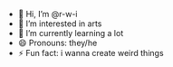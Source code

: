 - 👋 Hi, I’m @r-w-i
- 👀 I’m interested in arts
- 🌱 I’m currently learning a lot
- 😄 Pronouns: they/he
- ⚡ Fun fact: i wanna create weird things
  

<!---
r-w-i/r-w-i is a ✨ special ✨ repository because its `README.md` (this file) appears on your GitHub profile.
You can click the Preview link to take a look at your changes.
--->
